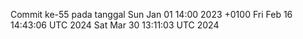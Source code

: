 Commit ke-55 pada tanggal Sun Jan 01 14:00 2023 +0100
Fri Feb 16 14:43:06 UTC 2024
Sat Mar 30 13:11:03 UTC 2024
